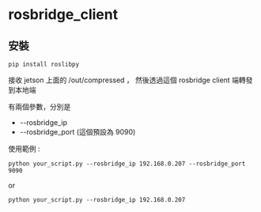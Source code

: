 # rosbridge_client
## 安裝
```
pip install roslibpy
```

接收 jetson 上面的 /out/compressed ， 然後透過這個 rosbridge client 端轉發到本地端

有兩個參數，分別是
- --rosbridge_ip
- --rosbridge_port (這個預設為 9090)
  
使用範例 :
```
python your_script.py --rosbridge_ip 192.168.0.207 --rosbridge_port 9090
```
or 
```
python your_script.py --rosbridge_ip 192.168.0.207
```
